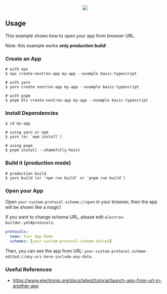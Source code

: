<p align="center"><img src="../../docs/examples/basic-launch-app-from-url/nextron.gif"></p>

## Usage

This example shows how to open your app from browser URL.

Note: this example works **only production build**!

### Create an App

```
# with npx
$ npx create-nextron-app my-app --example basic-typescript

# with yarn
$ yarn create nextron-app my-app --example basic-typescript

# with pnpm
$ pnpm dlx create-nextron-app my-app --example basic-typescript
```

### Install Dependencies

```
$ cd my-app

# using yarn or npm
$ yarn (or `npm install`)

# using pnpm
$ pnpm install --shamefully-hoist
```

### Build it (production mode)

```
# production build
$ yarn build (or `npm run build` or `pnpm run build`)
```

### Open your App

Open `your-custom-protocol-scheme://open` in your browser, then the app will be shown like a magic!

If you want to change schema URL, please edit `electron-builder.yml#protocols`:

```yml
protocols:
  name: Your App Name
  schemes: [your-custom-protocol-scheme-edited]
```

Then, you can see the app from URL: `your-custom-protocol-scheme-edited://any-uri-here-include-any-data`.

### Useful References

- https://www.electronjs.org/docs/latest/tutorial/launch-app-from-url-in-another-app
